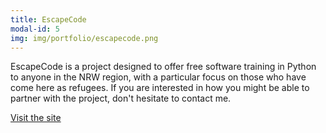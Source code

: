 ```yaml
---
title: EscapeCode
modal-id: 5
img: img/portfolio/escapecode.png
---
```

EscapeCode is a project designed to offer free software training in Python to anyone in the NRW region, with a particular focus on those who have come here as refugees. If you are interested in how you might be able to partner with the project, don't hesitate to contact me.

<a href="http://www.escape-code.com/">Visit the site</a>
